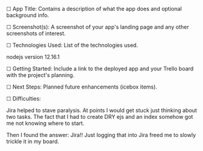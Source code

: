 ☐ App Title: Contains a description of what the app does and optional background info.

☐ Screenshot(s): A screenshot of your app's landing page and any other screenshots of interest.

☐ Technologies Used: List of the technologies used.

nodejs version 12.16.1

☐ Getting Started: Include a link to the deployed app and your Trello board with the project's planning.

☐ Next Steps: Planned future enhancements (icebox items).

☐ Difficulties:

Jira helped to stave paralysis. At points I would get stuck just thinking about two tasks. The fact that I had to create DRY ejs and an index somehow got me not knowing where to start.

Then I found the answer: Jira!! Just logging that into Jira freed me to slowly trickle it in my board.
